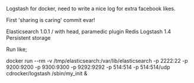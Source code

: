 Logstash for docker, need to write a nice log for extra facebook likes.

First 'sharing is caring' commit evar!

Elasticsearch 1.0.1 / with head, paramedic plugin
Redis
Logstash 1.4
Persistent storage

Run like;

docker run --rm -v /tmp/elasticsearch:/var/lib/elasticsearch -p 2222:22 -p 9200:9200 -p 9300:9300 -p 9292:9292 -p 514:514 -p 514:514/udp cdrocker/logstash /sbin/my_init &


